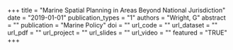 +++
title = "Marine Spatial Planning in Areas Beyond National Jurisdiction"
date = "2019-01-01"
publication_types = "1"
authors = "Wright, G"
abstract = ""
publication = "Marine Policy"
doi = ""
url_code = ""
url_dataset = ""
url_pdf = ""
url_project = ""
url_slides = ""
url_video = ""
featured = "TRUE"
+++
